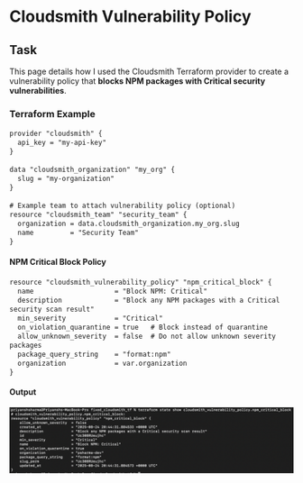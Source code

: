 # Cloudsmith Vulnerability Policy

## Task

This page details how I used the Cloudsmith Terraform provider to create a vulnerability policy that **blocks NPM packages with Critical security vulnerabilities**.

### Terraform Example

````
provider "cloudsmith" {
  api_key = "my-api-key"
}

data "cloudsmith_organization" "my_org" {
  slug = "my-organization"
}

# Example team to attach vulnerability policy (optional)
resource "cloudsmith_team" "security_team" {
  organization = data.cloudsmith_organization.my_org.slug
  name         = "Security Team"
}
````

#### NPM Critical Block Policy

````
resource "cloudsmith_vulnerability_policy" "npm_critical_block" {
  name                    = "Block NPM: Critical"
  description             = "Block any NPM packages with a Critical security scan result"
  min_severity            = "Critical"
  on_violation_quarantine = true   # Block instead of quarantine
  allow_unknown_severity  = false  # Do not allow unknown severity packages
  package_query_string    = "format:npm"
  organization            = var.organization
}
````

#### Output

![Vulnerability Policy](tfm-state-vulnerabilties-policy.png)





